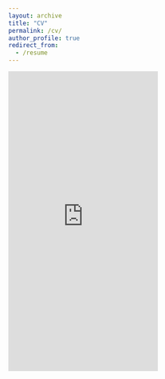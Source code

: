 ```yaml
---
layout: archive
title: "CV"
permalink: /cv/
author_profile: true
redirect_from:
  - /resume
---
```


<embed src="https://fangzhou-xie.github.io/files/cv-Xie.pdf" width="300" height="600" type="application/pdf" />

<!-- {% include base_path %}

# Education

-   Ph.D in Economics, Rutgers University, 2025 (expected)
-   M.A. in Economics, New York University, 2020
-   B.S. in Economics, Capital University of Economics and Business, 2017
-   Exchange Student, University of California-San Diego, 2016

# Work experience

-   Summer 2015: Research Assistant

    -   Github University
    -   Duties included: Tagging issues
    -   Supervisor: Professor Git

-   Fall 2015: Research Assistant
    -   Github University
    -   Duties included: Merging pull requests
    -   Supervisor: Professor Hub

# Skills

-   Skill 1
-   Skill 2
    -   Sub-skill 2.1
    -   Sub-skill 2.2
    -   Sub-skill 2.3
-   Skill 3

# Publications

  <ul>{% for post in site.publications %}
    {% include archive-single-cv.html %}
  {% endfor %}</ul>

# Talks

  <ul>{% for post in site.talks %}
    {% include archive-single-talk-cv.html %}
  {% endfor %}</ul>

# Teaching

  <ul>{% for post in site.teaching %}
    {% include archive-single-cv.html %}
  {% endfor %}</ul>

# Service and leadership

-   Currently signed in to 43 different slack teams -->

